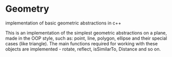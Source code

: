 # Geometry
implementation of basic geometric abstractions in c++

This is an implementation of the simplest geometric abstractions on a plane, made in the OOP style, such as: point, line, polygon, ellipse and their special cases (like triangle).
The main functions required for working with these objects are implemented - rotate, reflect, isSimilarTo, Distance and so on.

